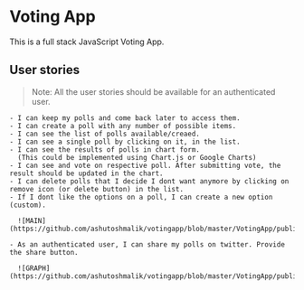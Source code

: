 # Voting App
This is a full stack JavaScript Voting App.

## User stories
  
  > Note: All the user stories should be available for an authenticated user.
  
```
- I can keep my polls and come back later to access them.
- I can create a poll with any number of possible items.
- I can see the list of polls available/creaed.
- I can see a single poll by clicking on it, in the list.
- I can see the results of polls in chart form.
  (This could be implemented using Chart.js or Google Charts)
- I can see and vote on respective poll. After submitting vote, the result should be updated in the chart.
- I can delete polls that I decide I dont want anymore by clicking on remove icon (or delete button) in the list.
- If I dont like the options on a poll, I can create a new option (custom).
  
  ![MAIN](https://github.com/ashutoshmalik/votingapp/blob/master/VotingApp/public/images/first_page.gif
  
- As an authenticated user, I can share my polls on twitter. Provide the share button.
  
  ![GRAPH] (https://github.com/ashutoshmalik/votingapp/blob/master/VotingApp/public/images/second_page.gif
  
```  

